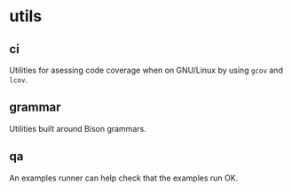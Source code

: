 # utils

## ci

Utilities for asessing code coverage when on GNU/Linux by using `gcov` and
`lcov`.

## grammar

Utilities built around Bison grammars.

## qa

An examples runner can help check that the examples run OK.
